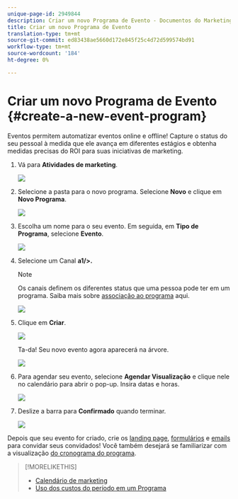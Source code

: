 ```yaml
---
unique-page-id: 2949844
description: Criar um novo Programa de Evento - Documentos do Marketing - Documentação do produto
title: Criar um novo Programa de Evento
translation-type: tm+mt
source-git-commit: ed83438ae5660d172e845f25c4d72d599574bd91
workflow-type: tm+mt
source-wordcount: '184'
ht-degree: 0%

---
```



# Criar um novo Programa de Evento {#create-a-new-event-program}

Eventos permitem automatizar eventos online e offline! Capture o status do seu pessoal à medida que ele avança em diferentes estágios e obtenha medidas precisas do ROI para suas iniciativas de marketing.

1. Vá para **Atividades de marketing**.

   ![](assets/ma.png)

1. Selecione a pasta para o novo programa. Selecione **Novo** e clique em **Novo Programa**.

   ![](assets/image2015-2-26-14-3a24-3a30.png)

1. Escolha um nome para o seu evento. Em seguida, em **Tipo de Programa**, selecione **Evento**.

   ![](assets/image2015-2-26-14-3a26-3a6.png)

1. Selecione um Canal **a1/>.**

   >[!NOTE]
   >
   >Os canais definem os diferentes status que uma pessoa pode ter em um programa. Saiba mais sobre [associação ao programa](/help/marketo/product-docs/core-marketo-concepts/programs/creating-programs/understanding-program-membership.md) aqui.

   ![](assets/image2015-2-26-14-3a29-3a3.png)

1. Clique em **Criar**.

   ![](assets/image2015-2-26-14-3a33-3a17.png)

   Ta-da! Seu novo evento agora aparecerá na árvore.

   ![](assets/image2015-2-26-14-3a34-3a33.png)

1. Para agendar seu evento, selecione **Agendar Visualização** e clique nele no calendário para abrir o pop-up. Insira datas e horas.

   ![](assets/image2016-3-25-14-3a17-3a33.png)

1. Deslize a barra para **Confirmado** quando terminar.

   ![](assets/image2016-3-25-14-3a18-3a13.png)

Depois que seu evento for criado, crie os [landing page](/help/marketo/product-docs/demand-generation/landing-pages/free-form-landing-pages/create-a-free-form-landing-page.md), [formulários](/help/marketo/product-docs/demand-generation/forms/creating-a-form/create-a-form.md) e [emails](/help/marketo/product-docs/email-marketing/email-programs/creating-an-email-program/create-an-email-program.md) para convidar seus convidados! Você também desejará se familiarizar com a visualização [do cronograma do programa](http://docs.marketo.com/display/docs/program+schedule+view).

>[!MORELIKETHIS]
>
>* [Calendário de marketing](/help/marketo/product-docs/core-marketo-concepts/marketing-calendar/understanding-the-calendar/navigating-the-marketing-calendar.md)
>* [Uso dos custos do período em um Programa](/help/marketo/product-docs/core-marketo-concepts/programs/working-with-programs/using-period-costs-in-a-program.md)

